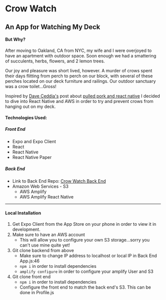 # Crow Watch
## An App for Watching My Deck

#### But Why?

After moving to Oakland, CA from NYC, my wife and I were overjoyed to
have an apartment with outdoor space.  Soon enough we had a smattering of
succulents, herbs, flowers, and 2 lemon trees.

Our joy and pleasure was short lived, however.  A murder of crows spent their days flitting from perch to perch on our block, with several of these perches located on our deck furniture and railings.  Our outdoor sanctuary was a crow toilet...Gross!

Inspired by [Dave Ceddia's](https://daveceddia.com/) post about [pulled pork and react native](https://daveceddia.com/perfect-pulled-pork-react-native-expo-express/) I decided to dive into React Native and AWS in order to try and prevent crows from hanging out on my deck.

#### Technologies Used:

##### Front End
- Expo and Expo Client
- React
- React Native
- React Native Paper

##### Back End
- Link to Back End Repo: [Crow Watch Back End](https://github.com/EvanReinstein/crow-watch-5000)
- Amazon Web Services - S3
  - AWS Amplify
  - AWS Amplify React Native
***

#### Local Installation
1. Get Expo Client from the App Store on your phone in order to view it in development.
2. Make sure to have an AWS account
    - This will allow you to configure your own S3 storage...sorry you can't use mine quite yet!
3. Git clone backend from above
    - Make sure to change IP address to localhost or local IP in Back End App.js:46
    - `npm i` in order to install dependencies
    - `amplify configure` in order to configure your amplify User and S3
4. Git clone front end
    - `npm i` in order to install dependencies
    - Configure the front end to match the back end's S3.  This can be done in Profile.js
